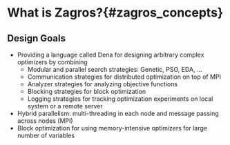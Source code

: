 # What is Zagros?{#zagros_concepts}

## Design Goals
- Providing a language called Dena for designing arbitrary complex optimizers by combining 
  - Modular and parallel search strategies: Genetic, PSO, EDA, ...
  - Communication strategies for distributed optimization on top of MPI
  - Analyzer strategies for analyzing objective functions
  - Blocking strategies for block optimization
  - Logging strategies for tracking optimization experiments on local system or a remote server
- Hybrid parallelism: multi-threading in each node and message passing across nodes (MPI)
- ‌Block optimization for using memory-intensive optimizers for large number of variables